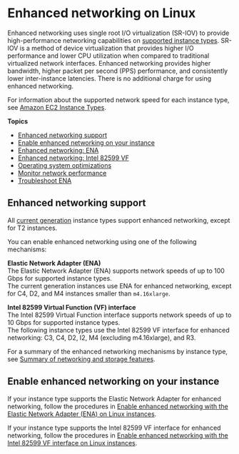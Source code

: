 # Enhanced networking on Linux<a name="enhanced-networking"></a>

Enhanced networking uses single root I/O virtualization \(SR\-IOV\) to provide high\-performance networking capabilities on [supported instance types](#supported_instances)\. SR\-IOV is a method of device virtualization that provides higher I/O performance and lower CPU utilization when compared to traditional virtualized network interfaces\. Enhanced networking provides higher bandwidth, higher packet per second \(PPS\) performance, and consistently lower inter\-instance latencies\. There is no additional charge for using enhanced networking\.

For information about the supported network speed for each instance type, see [Amazon EC2 Instance Types](https://aws.amazon.com/ec2/instance-types)\.

**Topics**
+ [Enhanced networking support](#supported_instances)
+ [Enable enhanced networking on your instance](#enabling_enhanced_networking)
+ [Enhanced networking: ENA](enhanced-networking-ena.md)
+ [Enhanced networking: Intel 82599 VF](sriov-networking.md)
+ [Operating system optimizations](enhanced-networking-os.md)
+ [Monitor network performance](monitoring-network-performance-ena.md)
+ [Troubleshoot ENA](troubleshooting-ena.md)

## Enhanced networking support<a name="supported_instances"></a>

All [current generation](instance-types.md#current-gen-instances) instance types support enhanced networking, except for T2 instances\.

You can enable enhanced networking using one of the following mechanisms:

**Elastic Network Adapter \(ENA\)**  
The Elastic Network Adapter \(ENA\) supports network speeds of up to 100 Gbps for supported instance types\.  
The current generation instances use ENA for enhanced networking, except for C4, D2, and M4 instances smaller than `m4.16xlarge`\.

**Intel 82599 Virtual Function \(VF\) interface**  
The Intel 82599 Virtual Function interface supports network speeds of up to 10 Gbps for supported instance types\.  
The following instance types use the Intel 82599 VF interface for enhanced networking: C3, C4, D2, I2, M4 \(excluding m4\.16xlarge\), and R3\.

For a summary of the enhanced networking mechanisms by instance type, see [Summary of networking and storage features](instance-types.md#instance-type-summary-table)\.

## Enable enhanced networking on your instance<a name="enabling_enhanced_networking"></a>

If your instance type supports the Elastic Network Adapter for enhanced networking, follow the procedures in [Enable enhanced networking with the Elastic Network Adapter \(ENA\) on Linux instances](enhanced-networking-ena.md)\.

If your instance type supports the Intel 82599 VF interface for enhanced networking, follow the procedures in [Enable enhanced networking with the Intel 82599 VF interface on Linux instances](sriov-networking.md)\.